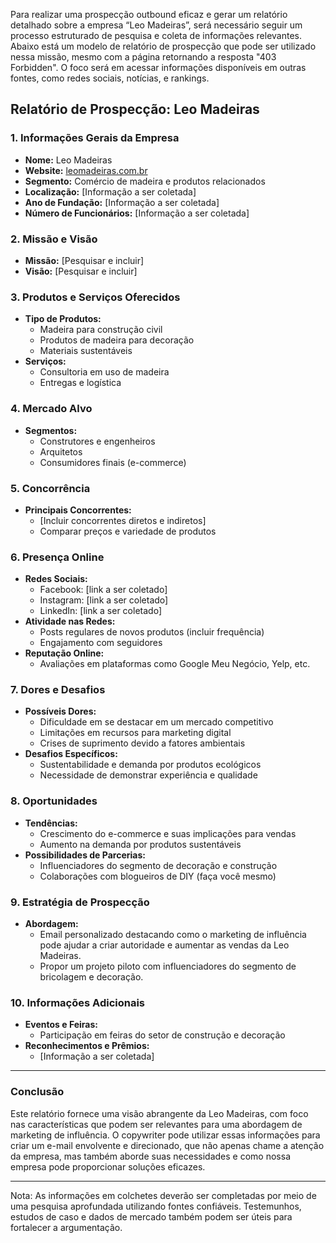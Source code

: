 Para realizar uma prospecção outbound eficaz e gerar um relatório detalhado sobre a empresa “Leo Madeiras”, será necessário seguir um processo estruturado de pesquisa e coleta de informações relevantes. Abaixo está um modelo de relatório de prospecção que pode ser utilizado nessa missão, mesmo com a página retornando a resposta "403 Forbidden". O foco será em acessar informações disponíveis em outras fontes, como redes sociais, notícias, e rankings.

## Relatório de Prospecção: Leo Madeiras

### 1. Informações Gerais da Empresa

- **Nome:** Leo Madeiras
- **Website:** [leomadeiras.com.br](http://www.leomadeiras.com.br)
- **Segmento:** Comércio de madeira e produtos relacionados
- **Localização:** [Informação a ser coletada]
- **Ano de Fundação:** [Informação a ser coletada]
- **Número de Funcionários:** [Informação a ser coletada]

### 2. Missão e Visão

- **Missão:** [Pesquisar e incluir]
- **Visão:** [Pesquisar e incluir]

### 3. Produtos e Serviços Oferecidos

- **Tipo de Produtos:**
  - Madeira para construção civil
  - Produtos de madeira para decoração
  - Materiais sustentáveis
- **Serviços:**
  - Consultoria em uso de madeira
  - Entregas e logística

### 4. Mercado Alvo

- **Segmentos:**
  - Construtores e engenheiros
  - Arquitetos
  - Consumidores finais (e-commerce)
  
### 5. Concorrência

- **Principais Concorrentes:**
  - [Incluir concorrentes diretos e indiretos]
  - Comparar preços e variedade de produtos

### 6. Presença Online

- **Redes Sociais:**
  - Facebook: [link a ser coletado]
  - Instagram: [link a ser coletado]
  - LinkedIn: [link a ser coletado]
- **Atividade nas Redes:**
  - Posts regulares de novos produtos (incluir frequência)
  - Engajamento com seguidores
- **Reputação Online:**
  - Avaliações em plataformas como Google Meu Negócio, Yelp, etc.

### 7. Dores e Desafios

- **Possíveis Dores:**
  - Dificuldade em se destacar em um mercado competitivo
  - Limitações em recursos para marketing digital
  - Crises de suprimento devido a fatores ambientais
- **Desafios Específicos:**
  - Sustentabilidade e demanda por produtos ecológicos
  - Necessidade de demonstrar experiência e qualidade

### 8. Oportunidades

- **Tendências:**
  - Crescimento do e-commerce e suas implicações para vendas
  - Aumento na demanda por produtos sustentáveis
- **Possibilidades de Parcerias:**
  - Influenciadores do segmento de decoração e construção
  - Colaborações com blogueiros de DIY (faça você mesmo)

### 9. Estratégia de Prospecção

- **Abordagem:**
  - Email personalizado destacando como o marketing de influência pode ajudar a criar autoridade e aumentar as vendas da Leo Madeiras.
  - Propor um projeto piloto com influenciadores do segmento de bricolagem e decoração.

### 10. Informações Adicionais

- **Eventos e Feiras:**
  - Participação em feiras do setor de construção e decoração
- **Reconhecimentos e Prêmios:**
  - [Informação a ser coletada]

---

### Conclusão

Este relatório fornece uma visão abrangente da Leo Madeiras, com foco nas características que podem ser relevantes para uma abordagem de marketing de influência. O copywriter pode utilizar essas informações para criar um e-mail envolvente e direcionado, que não apenas chame a atenção da empresa, mas também aborde suas necessidades e como nossa empresa pode proporcionar soluções eficazes.

---

Nota: As informações em colchetes deverão ser completadas por meio de uma pesquisa aprofundada utilizando fontes confiáveis. Testemunhos, estudos de caso e dados de mercado também podem ser úteis para fortalecer a argumentação.